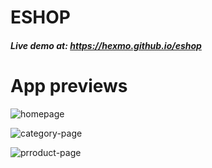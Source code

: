 # ESHOP

##### Live demo at: https://hexmo.github.io/eshop


# App previews

![homepage](https://i.ibb.co/XWhyn04/204801101-331691731699164-3147365832696670191-n.png)


![category-page](https://i.ibb.co/vvmdzp9/205686453-809762036348697-5078238213150121477-n.png)


![prroduct-page](https://i.ibb.co/bsY2hdB/204801283-177333371011568-1983140201213127192-n.png)
